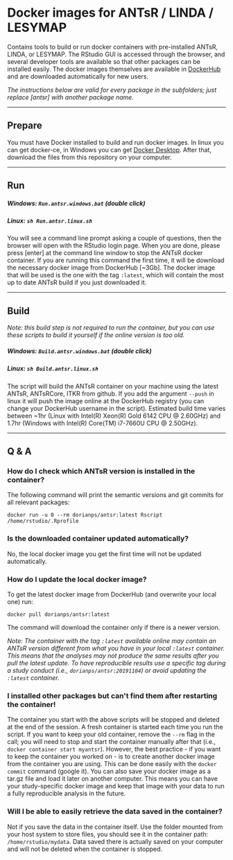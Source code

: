 # Docker images for ANTsR / LINDA / LESYMAP
Contains tools to build or run docker containers with pre-installed ANTsR, LINDA, or LESYMAP. The RStudio GUI is accessed through the browser, and several developer tools are available so that other packages can be installed easily. The docker images themselves are available in [DockerHub](https://hub.docker.com/u/dorianps) and are downloaded automatically for new users.
   
*The instructions below are valid for every package in the subfolders; just replace [antsr] with another package name.*

---

## Prepare
You must have Docker installed to build and run docker images. In linux you can get docker-ce, in Windows you can get [Docker Desktop](https://www.docker.com/products/docker-desktop).
After that, download the files from this repository on your computer.

---

## Run
##### Windows: `Run.antsr.windows.bat` (double click)
##### Linux: `sh Run.antsr.linux.sh`
You will see a command line prompt asking a couple of questions, then the browser will open with the RStudio login page. When you are done, please press [enter] at the command line window to stop the ANTsR docker container. If you are running this command the first time, it will be download the necessary docker image from DockerHub [~3Gb]. The docker image that will be used is the one with the tag `:latest`, which will contain the most up to date ANTsR build if you just downloaded it.

---

## Build
*Note: this build step is not required to run the container, but you can use these scripts to build it yourself if the online version is too old.*   
##### Windows: `Build.antsr.windows.bat` (double click)
##### Linux: `sh Build.antsr.linux.sh`
The script will build the ANTsR container on your machine using the latest ANTsR, ANTsRCore, ITKR from github. If you add the argument `--push` in linux it will push the image online at the DockerHub registry (you can change your DockerHub username in the script). Estimated build time varies between ~1hr (Linux with Intel(R) Xeon(R) Gold 6142 CPU @ 2.60GHz) and 1.7hr (Windows with Intel(R) Core(TM) i7-7660U CPU @ 2.50GHz).

---


## Q & A

### How do I check which ANTsR version is installed in the container?
The following command will print the semantic versions and git commits for all relevant packages:
```
docker run -u 0 --rm dorianps/antsr:latest Rscript /home/rstudio/.Rprofile
```

### Is the downloaded container updated automatically?
No, the local docker image you get the first time will not be updated automatically.

### How do I update the local docker image?
To get the latest docker image from DockerHub (and overwrite your local one) run:
```
docker pull dorianps/antsr:latest
```
The command will download the container only if there is a newer version.
    
*Note: The container with the tag `:latest` available online may contain an ANTsR version different from what you have in your local `:latest` container. This means that the analyses may not produce the same results after you pull the latest update. To have reproducible results use a specific tag during a study conduct (i.e., `dorianps/antsr:20191104`) or avoid updating the `:latest` container.*

### I installed other packages but can't find them after restarting the container!
The container you start with the above scripts will be stopped and deleted at the end of the session. A fresh container is started each time you run the script. If you want to keep your old container, remove the `--rm` flag in the call; you will need to stop and start the container manually after that (i.e., `docker container start myantsr`). However, the best practice - if you want to keep the container you worked on - is to create another docker image from the container you are using. This can be done easily with the `docker commit` command (google it). You can also save your docker image as a tar.gz file and load it later on another computer. This means you can have your study-specific docker image and keep that image with your data to run a fully reproducible analysis in the future.

### Will I be able to easily retrieve the data saved in the container?
Not if you save the data in the container itself. Use the folder mounted from your host system to store files, you should see it in the container path:  `/home/rstudio/mydata`. Data saved there is actually saved on your computer and will not be deleted when the container is stopped.
